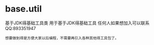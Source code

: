 # base.util
基于JDK得基础工具类
用于基于JDK得基础工具
    任何人如果想加入可以联系QQ:893351947

    想要做到得是方便大家以后编程，不需要再引入各种其他得工具包了。
